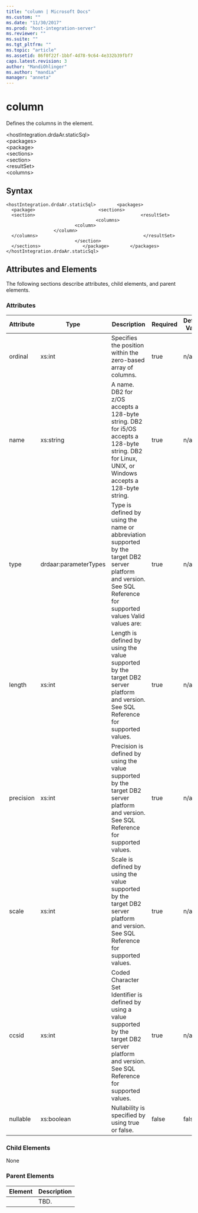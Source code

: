 ```yaml
---
title: "column | Microsoft Docs"
ms.custom: ""
ms.date: "11/30/2017"
ms.prod: "host-integration-server"
ms.reviewer: ""
ms.suite: ""
ms.tgt_pltfrm: ""
ms.topic: "article"
ms.assetid: 86f0f22f-1bbf-4d78-9c64-4e332b39fbf7
caps.latest.revision: 3
author: "MandiOhlinger"
ms.author: "mandia"
manager: "anneta"
---
```

# column
Defines the columns in the  element.  
  
 \<hostIntegration.drdaAr.staticSql>  
\<packages>  
\<package>  
\<sections>  
\<section>  
\<resultSet>  
\<columns>  
  
## Syntax  
  
```  
<hostIntegration.drdaAr.staticSql>        <packages>                <package>                        <sections>                                <section>                                        <resultSet>                                                <columns>                                                        <column>                                                        </column>                                                </columns>                                        </resultSet>                                </section>                        </sections>                </package>        </packages></hostIntegration.drdaAr.staticSql>  
```  
  
## Attributes and Elements  
 The following sections describe attributes, child elements, and parent elements.  
  
### Attributes  
  
|Attribute|Type|Description|Required|Default Value|  
|---------------|----------|-----------------|--------------|-------------------|  
|ordinal|xs:int|Specifies the position within the zero-based array of columns.|true|n/a|  
|name|xs:string|A name. DB2 for z/OS accepts a 128-byte string. DB2 for i5/OS accepts a 128-byte string. DB2 for Linux, UNIX, or Windows accepts a 128-byte string.|true|n/a|  
|type|drdaar:parameterTypes|Type is defined by using the name or abbreviation supported by the target DB2 server platform and version. See SQL Reference for supported values Valid values are:|true|n/a|  
|length|xs:int|Length is defined by using the value supported by the target DB2 server platform and version. See SQL Reference for supported values.|true|n/a|  
|precision|xs:int|Precision is defined by using the value supported by the target DB2 server platform and version. See SQL Reference for supported values.|true|n/a|  
|scale|xs:int|Scale is defined by using the value supported by the target DB2 server platform and version. See SQL Reference for supported values.|true|n/a|  
|ccsid|xs:int|Coded Character Set Identifier is defined by using a value supported by the target DB2 server platform and version. See SQL Reference for supported values.|true|n/a|  
|nullable|xs:boolean|Nullability is specified by using true or false.|false|false|  
  
### Child Elements  
 None  
  
### Parent Elements  
  
|Element|Description|  
|-------------|-----------------|  
||TBD.|
